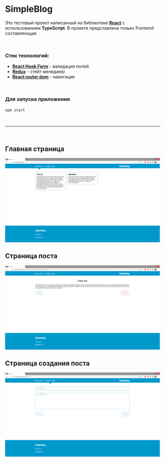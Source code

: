# SimpleBlog

Это тестовый проект написанный на библиотеке [**React**](https://ru.reactjs.org/) с использованием **TypeScript**. В проекте представлена только Frontend составляющая

<br>

### Стек технологий:
+ [**React Hook Form**](https://react-hook-form.com/) - валидация полей
+ [**Redux**](https://redux.js.org/) - стейт менеджер
+ [**React router dom**](https://www.npmjs.com/package/react-router-dom) - навигация

<br>

### Для запуска приложения
```
npm start
```

<br>

___

<br>

## Главная страница
<img src="./readme_assets/main.png">

<br>

## Страница поста
<img src="./readme_assets/post.png">

<br>

## Страница создания поста
<img src="./readme_assets/create.png">